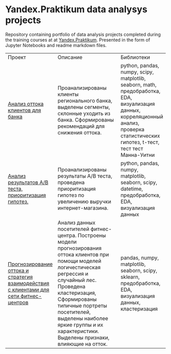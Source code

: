 # Yandex.Praktikum data analysys projects
Repository containing portfolio of data analysis projects completed during the training courses at at <a href="https://praktikum.yandex.ru/">Yandex.Praktikum</a>. Presented in the form of Jupyter Notebooks and readme markdown files. 

<table width=100% valign=top >
  <tr>
    <td width=25%>Проект</td>
    <td>Описание</td>
    <td width=20%>Библиотеки</td>
  </tr>
        <tr>
    <td><a href="1. Итоговый проект, Метанпромбанк/Итоговый проект, Метанпромбанк.ipynb">Анализ оттока клиентов для банка</a></td>
    <td>Проанализированы клиенты регионального банка, выделены сегменты, склонные уходить из банка. Сформированы рекомендаций для снижения оттока.</td>
    <td>python, pandas, numpy, scipy, matplotlib, seaborn, math, предобработка, EDA, визуализация данных, корреляционный анализ, проверка статистических гипотез, t-тест, тест тест Манна-Уитни</td>
  </tr>
      <tr>
    <td><a href="2. Анализ результатов A/B теста, приоритизация гипотез">Анализ результатов A/B теста, приоритизация гипотез.</a></td>
    <td>Проанализированы результаты A/B теста, проведена приоритизация гипотез по увеличению выручки интернет-магазина.</td>
    <td>python, pandas, numpy, matplotlib, seaborn, scipy, datetime, предобработка, EDA, визуализация данных</td>
  </tr>
    <tr>
    <td><a href="3. Прогнозирование оттока и стратегия взаимодействия с клиентами для сети фитнес-центров">Прогнозирование оттока и стратегия взаимодействия с клиентами для сети фитнес-центров</a></td>
    <td>Анализ данных посетителей фитнес-центра. Построены модели прогнозирования оттока клиентов при помощи моделей логичестическая регрессия и случайный лес. Проведена кластеризация, Сформированы типичные портреты посетителей, выделены наиболее яркие группы и их характеристики. Выделены признаки, влияющие на отток.</td>
    <td>pandas, numpy, matplotlib, seaborn, scipy, sklearn, предобработка, EDA, визуализация данных, кластеризация</td>
  </tr>
  <tr>
